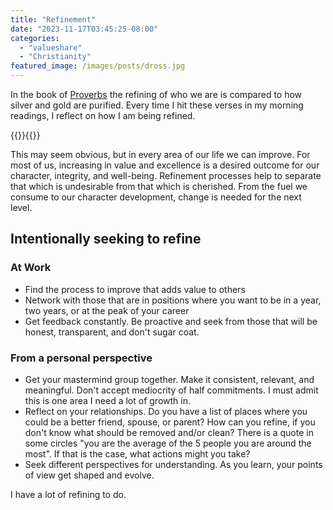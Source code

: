 ```yaml
---
title: "Refinement"
date: "2023-11-17T03:45:25-08:00"
categories: 
  - "valueshare"
  - "Christianity" 
featured_image: /images/posts/dross.jpg
---
```


In the book of [Proverbs](https://www.bible.com/bible/compare/PRO.27.21) the refining of who we are is compared to how silver and gold are purified.  Every time I hit these verses in my morning readings, I reflect on how I am being refined. 

{{<featuredimage>}}{{</featuredimage>}}

This may seem obvious, but in every area of our life we can improve.  For most of us, increasing in value and excellence is a desired outcome for our character, integrity, and well-being. Refinement processes help to separate that which is undesirable from that which is cherished. From the fuel we consume to our character development, change is needed for the next level.

## Intentionally seeking to refine

### At Work
* Find the process to improve that adds value to others
* Network with those that are in positions where you want to be in a year, two years, or at the peak of your career
* Get feedback constantly.  Be proactive and seek from those that will be honest, transparent, and don't sugar coat.  

### From a personal perspective
* Get your mastermind group together.  Make it consistent, relevant, and meaningful.  Don't accept mediocrity of half commitments. I must admit this is one area I need a lot of growth in.
* Reflect on your relationships.  Do you have a list of places where you could be a better friend, spouse, or parent?  How can you refine, if you don't know what should be removed and/or clean?  There is a quote in some circles "you are the average of the 5 people you are around the most".  If that is the case, what actions might you take?
* Seek different perspectives for understanding. As you learn, your points of view get shaped and evolve.

I have a lot of refining to do.

